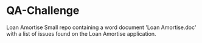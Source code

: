 # QA-Challenge
Loan Amortise
Small repo containing a word document 'Loan Amortise.doc' with a list of issues found on the Loan Amortise application.
